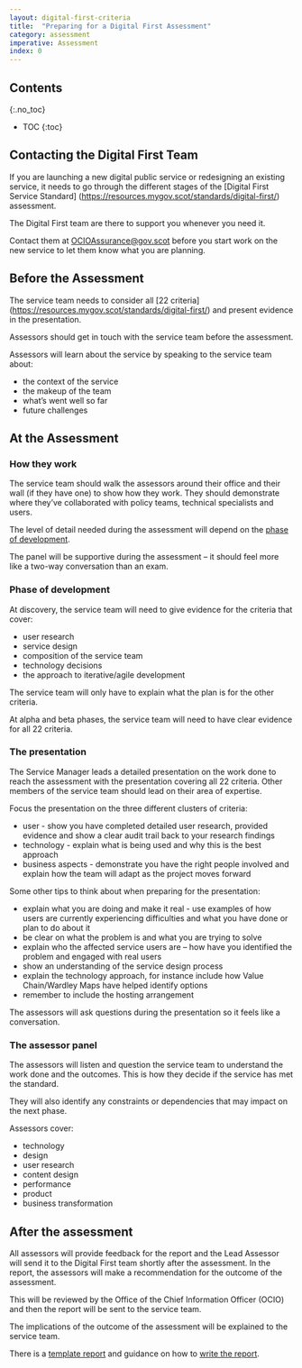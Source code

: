 ```yaml
---
layout: digital-first-criteria
title:  "Preparing for a Digital First Assessment"
category: assessment
imperative: Assessment
index: 0
---
```


## Contents
{:.no_toc}
* TOC
{:toc}
<!--TOC max3-->

## Contacting the Digital First Team

If you are launching a new digital public service or redesigning an existing service, it needs to go through the different stages of the [Digital First Service Standard] (https://resources.mygov.scot/standards/digital-first/) assessment.

The Digital First team are there to support you whenever you need it.

Contact them at <a href="mailto:OCIOAssurance@gov.scot">OCIOAssurance@gov.scot</a> before you start work on the new service to let them know what you are planning.

## Before the Assessment

The service team needs to consider all [22 criteria] (https://resources.mygov.scot/standards/digital-first/) and present evidence in the presentation.

Assessors should get in touch with the service team before the assessment.

Assessors will learn about the service by speaking to the service team about:

* the context of the service
* the makeup of the team
* what’s went well so far
* future challenges

## At the Assessment

### How they work

The service team should walk the assessors around their office and their wall (if they have one) to show how they work. They should demonstrate where they’ve collaborated with policy teams, technical specialists and users.

The level of detail needed during the assessment will depend on the [phase of development](/assessments/agile-overview).

The panel will be supportive during the assessment – it should feel more like a two-way conversation than an exam.

### Phase of development

At discovery, the service team will need to give evidence for the criteria that cover:

* user research
* service design
* composition of the service team
* technology decisions
* the approach to iterative/agile development

The service team will only have to explain what the plan is for the other criteria.

At alpha and beta phases, the service team will need to have clear evidence for all 22 criteria.

### The presentation

The Service Manager leads a detailed presentation on the work done to reach the assessment with the presentation covering all 22 criteria. Other members of the service team should lead on their area of expertise.

Focus the presentation on the three different clusters of criteria:

* user - show you have completed detailed user research, provided evidence and show a clear audit trail back to your research findings
* technology - explain what is being used and why this is the best approach
* business aspects - demonstrate you have the right people involved and explain how the team will adapt as the project moves forward

Some other tips to think about when preparing for the presentation:

* explain what you are doing and make it real - use examples of how users are currently experiencing difficulties and what you have done or plan to do about it
* be clear on what the problem is and what you are trying to solve
* explain who the affected service users are – how have you identified the problem and engaged with real users
* show an understanding of the service design process
* explain the technology approach, for instance include how Value Chain/Wardley Maps have helped identify options
* remember to include the hosting arrangement

The assessors will ask questions during the presentation so it feels like a conversation.

### The assessor panel

The assessors will listen and question the service team to understand the work done and the outcomes. This is how they decide if the service has met the standard.  

They will also identify any constraints or dependencies that may impact on the next phase.

Assessors cover:

* technology
* design
* user research
* content design
* performance
* product
* business transformation

## After the assessment

All assessors will provide feedback for the report and the Lead Assessor will send it to the Digital First team shortly after the assessment. In the report, the assessors will make a recommendation for the outcome of the assessment.

This will be reviewed by the Office of the Chief Information Officer (OCIO) and then the report will be sent to the service team.

The implications of the outcome of the assessment will be explained to the service team.

There is a [template report](/Assessment_report_template.docx) and guidance on how to [write the report](/assessments/assessment-guide-to-writing-the-report). 			
